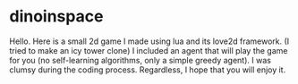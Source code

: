 # dinoinspace
Hello. Here is a small 2d game I made using lua and its love2d framework. (I tried to make an icy tower clone)
I included an agent that will play the game for you (no self-learning algorithms, only a simple greedy agent).
I was clumsy during the coding process. Regardless, I hope that you will enjoy it.

